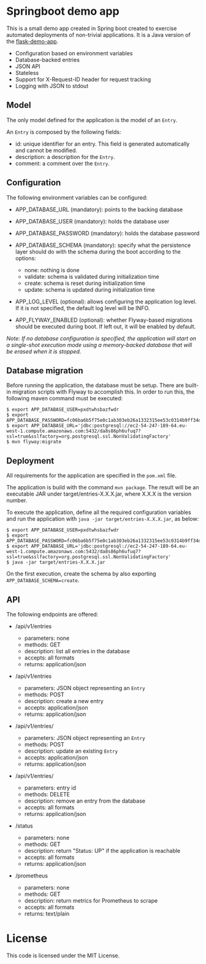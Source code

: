 # Springboot demo app

This is a small demo app created in Spring boot created to exercise automated deployments
of non-trivial applications. It is a Java version of the [flask-demo-app](https://github.com/jeduardo/flask-demo-app).

* Configuration based on environment variables
* Database-backed entries
* JSON API
* Stateless
* Support for X-Request-ID header for request tracking
* Logging with JSON to stdout


## Model

The only model defined for the application is the model of an `Entry`.

An `Entry` is composed by the following fields:

* id: unique identifier for an entry. This field is generated automatically
and	cannot be modified.
* description: a description for the `Entry`.
* comment: a comment over the `Entry`.

## Configuration

The following environment variables can be configured:

* APP_DATABASE_URL (mandatory): points to the backing database

* APP_DATABASE_USER (mandatory): holds the database user

* APP_DATABASE_PASSWORD (mandatory): holds the database password

* APP_DATABASE_SCHEMA (mandatory): specify what the persistence layer should do with the schema during the boot according to the options:
    * none: nothing is done
    * validate: schema is validated during initialization time
    * create: schema is reset during initialization time
    * update: schema is updated during initialization time

* APP_LOG_LEVEL (optional): allows configuring the application log level. If it is
not specified, the default log level will be INFO.

* APP_FLYWAY_ENABLED (optional): whether Flyway-based migrations should be executed during boot. If left out, it will be enabled by default.

*Note: If no database configuration is specified, the application will start on a single-shot execution mode using a memory-backed database that will be erased when it is stopped.*


## Database migration

Before running the application, the database must be setup. There are built-in migration
scripts with Flyway to accomplish this. In order to run this, the following maven command
must be executed:

```ShellSession
$ export APP_DATABASE_USER=pxdtwhsbazfwdr
$ export APP_DATABASE_PASSWORD=fc06ba6b5f75e0c1ab303eb26a1332315ee53c0314b9ff34dcbbe7cc0b21005f
$ export APP_DATABASE_URL='jdbc:postgresql://ec2-54-247-189-64.eu-west-1.compute.amazonaws.com:5432/da8s86ph6ufuq7?ssl=true&sslfactory=org.postgresql.ssl.NonValidatingFactory'
$ mvn flyway:migrate
```

## Deployment

All requirements for the application are specified in the `pom.xml` file.

The application is build with the command `mvn package`. The result will be an executable JAR under target/entries-X.X.X.jar, where X.X.X is the version number.

To execute the application, define all the required configuration variables and run the application with `java -jar target/entries-X.X.X.jar`, as below:

```ShellSession
$ export APP_DATABASE_USER=pxdtwhsbazfwdr
$ export APP_DATABASE_PASSWORD=fc06ba6b5f75e0c1ab303eb26a1332315ee53c0314b9ff34dcbbe7cc0b21005f
$ export APP_DATABASE_URL='jdbc:postgresql://ec2-54-247-189-64.eu-west-1.compute.amazonaws.com:5432/da8s86ph6ufuq7?ssl=true&sslfactory=org.postgresql.ssl.NonValidatingFactory'
$ java -jar target/entries-X.X.X.jar
```

On the first execution, create the schema by also exporting `APP_DATABASE_SCHEMA=create`.


## API

The following endpoints are offered:

* /api/v1/entries
	* parameters: none
	* methods: GET
	* description: list all entries in the database
	* accepts: all formats
	* returns: application/json

* /api/v1/entries
	* parameters: JSON object representing an `Entry`
	* methods: POST
	* description: create a new entry
	* accepts: application/json
	* returns: application/json

* /api/v1/entries/<id>
	* parameters: JSON object representing an `Entry`
	* methods: POST
	* description: update an existing `Entry`
	* accepts: application/json
	* returns: application/json

* /api/v1/entries/<id>
	* parameters: entry id
	* methods: DELETE
	* description: remove an entry from the database
	* accepts: all formats
	* returns: application/json

* /status
	* parameters: none
	* methods: GET
	* description: return "Status: UP" if the application is reachable
	* accepts: all formats
	* returns: application/json

* /prometheus
	* parameters: none
	* methods: GET
	* description: return metrics for Prometheus to scrape
	* accepts: all formats
	* returns: text/plain

# License

This code is licensed under the MIT License.